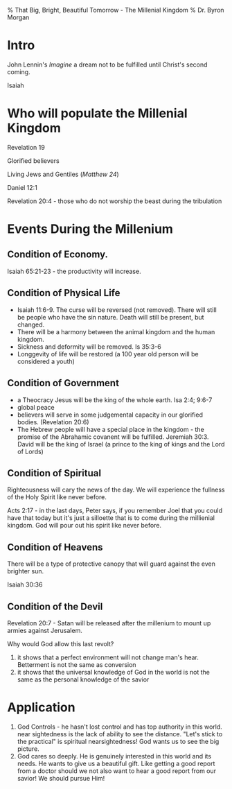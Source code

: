 % That Big, Bright, Beautiful Tomorrow - The Millenial Kingdom
% Dr. Byron Morgan

# Intro

John Lennin's _Imagine_ a dream not to be fulfilled until Christ's second
coming.

Isaiah

# Who will populate the Millenial Kingdom

Revelation 19

Glorified believers

Living Jews and Gentiles (_Matthew 24_)

Daniel 12:1

Revelation 20:4 - those who do not worship the beast during the tribulation

# Events During the Millenium

## Condition of Economy. 

Isaiah 65:21-23 - the productivity will increase. 

## Condition of Physical Life

* Isaiah 11:6-9. The curse will be reversed (not removed). There will still be
  people who have the sin nature. Death will still be present, but changed.
* There will be a harmony between the animal kingdom and the human kingdom.
* Sickness and deformity will be removed. Is 35:3-6
* Longgevity of life will be restored (a 100 year old person will be considered
  a youth)

## Condition of Government 

* a Theocracy Jesus will be the king of the whole earth. Isa 2:4; 9:6-7
* global peace
* believers will serve in some judgemental capacity in our glorified bodies.
  (Revelation 20:6)
* The Hebrew people will have a special place in the kingdom - the promise of
  the Abrahamic covanent will be fulfilled. Jeremiah 30:3. David will be the
  king of Israel (a prince to the king of kings and the Lord of Lords)

## Condition of Spiritual

Righteousness will cary the news of the day. We will experience the fullness of
the Holy Spirit like never before.

Acts 2:17 - in the last days, Peter says, if you remember Joel that you could
have that today but it's just a silloette that is to come during the millienial
kingdom. God will pour out his spirit like never before.

## Condition of Heavens

There will be a type of protective canopy that will guard against the even
brighter sun.

Isaiah 30:36

## Condition of the Devil

Revelation 20:7 - Satan will be released after the millenium to mount up armies
against Jerusalem.

Why would God allow this last revolt? 

  1. it shows that a perfect environment will not change man's hear. Betterment
     is not the same as conversion
  1. it shows that the universal knowledge of God in the world is not the same
     as the personal knowledge of the savior

# Application

1. God Controls - he hasn't lost control and has top authority in this world.
   near sightedness is the lack of ability to see the distance. "Let's stick to
   the practical" is spiritual nearsightedness! God wants us to see the big
   picture.
1. God cares so deeply. He is genuinely interested in this world and its needs.
   He wants to give us a beautiful gift. Like getting a good report from a
   doctor should we not also want to hear a good report from our savior! We
   should pursue Him!
